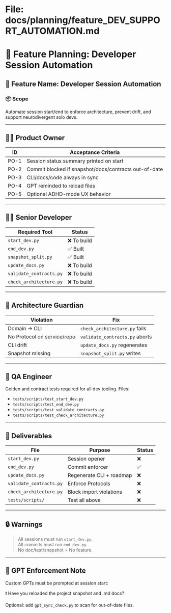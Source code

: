 # File: docs/planning/feature_DEV_SUPPORT_AUTOMATION.md

# 🧭 Feature Planning: Developer Session Automation

## 🎯 Feature Name: Developer Session Automation

### 📦 Scope
Automate session start/end to enforce architecture, prevent drift, and support neurodivergent solo devs.

---

## 🧑‍💼 Product Owner

| ID   | Acceptance Criteria                                                |
|------|---------------------------------------------------------------------|
| PO-1 | Session status summary printed on start                            |
| PO-2 | Commit blocked if snapshot/docs/contracts out-of-date              |
| PO-3 | CLI/docs/code always in sync                                       |
| PO-4 | GPT reminded to reload files                                       |
| PO-5 | Optional ADHD-mode UX behavior                                     |

---

## 👨‍💻 Senior Developer

| Required Tool         | Status       |
|-----------------------|--------------|
| `start_dev.py`        | ❌ To build  |
| `end_dev.py`          | ✅ Built     |
| `snapshot_split.py`   | ✅ Built     |
| `update_docs.py`      | ❌ To build  |
| `validate_contracts.py`| ❌ To build |
| `check_architecture.py`| ❌ To build |

---

## 🧠 Architecture Guardian

| Violation                       | Fix                                |
|----------------------------------|-------------------------------------|
| Domain → CLI                    | `check_architecture.py` fails     |
| No Protocol on service/repo     | `validate_contracts.py` aborts    |
| CLI drift                       | `update_docs.py` regenerates      |
| Snapshot missing                | `snapshot_split.py` writes        |

---

## 🧪 QA Engineer

Golden and contract tests required for all dev tooling. Files:

- `tests/scripts/test_start_dev.py`
- `tests/scripts/test_end_dev.py`
- `tests/scripts/test_validate_contracts.py`
- `tests/scripts/test_check_architecture.py`

---

## 📄 Deliverables

| File                     | Purpose                                | Status |
|--------------------------|----------------------------------------|--------|
| `start_dev.py`           | Session opener                         | ❌     |
| `end_dev.py`             | Commit enforcer                        | ✅     |
| `update_docs.py`         | Regenerate CLI + roadmap               | ❌     |
| `validate_contracts.py`  | Enforce Protocols                      | ❌     |
| `check_architecture.py`  | Block import violations                | ❌     |
| `tests/scripts/`         | Test all above                         | ❌     |

---

## 🔒 Warnings

> All sessions must run `start_dev.py`.  
> All commits must run `end_dev.py`.  
> No doc/test/snapshot = No feature.

---

## 🧠 GPT Enforcement Note

Custom GPTs must be prompted at session start:

❗ Have you reloaded the project snapshot and .md docs?

Optional: add `gpt_sync_check.py` to scan for out-of-date files.